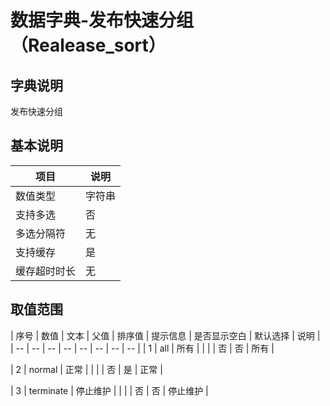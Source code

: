 # 数据字典-发布快速分组（Realease_sort）
## 字典说明
发布快速分组

## 基本说明
| 项目 | 说明 |
| -- | -- |
| 数值类型 | 字符串 |
| 支持多选 | 否 |
| 多选分隔符 | 无 |
| 支持缓存 | 是 |
| 缓存超时时长 | 无 |

## 取值范围
| 序号 | 数值 | 文本 | 父值 | 排序值 | 提示信息 | 是否显示空白 | 默认选择 | 说明 |
| -- | -- | -- | -- | -- | -- | -- | -- |
| 1 | all | 所有 |  |  |  | 否 | 否 | 所有 |

| 2 | normal | 正常 |  |  |  | 否 | 是 | 正常 |

| 3 | terminate | 停止维护 |  |  |  | 否 | 否 | 停止维护 |


